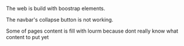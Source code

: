 
The web is build with boostrap elements.

The navbar's collapse button is not working.

Some of pages content is fill with lourm because dont really know what content to put yet

